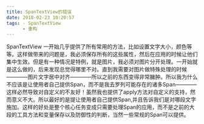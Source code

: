 ```yaml
---
title: SpanTextView的错误
date: 2018-02-23 10:20:57
tags: - SpanTextView 
      - 重构
---
```


SpanTextView 一开始几乎提供了所有常用的方法，比如设置文字大小，颜色等等。这样做带来的问题是，我必须保存所有的这些属性，然后在应用的时候让他们集中生效。但是有一种情况是特例，就是图片，我必须对图片分开处理。一开始就是这么做的，后来发现总觉得哪里不对。直到我需要对图片做特殊处理的时候————图片文字居中对齐————所以之前的东西变得非常臃肿。所以我为什么不应该是让使用者自己提供Span，而不是我去罗列可能存在的诸多Span————这样必然导致对自定义的不友好！虽然我也提供了apply方法对自定义的支持，然而意义不大。所以最好的是提让使用者自己提供Span,并且告诉我们是对哪段文字施加。这样的好处是整个核心任务变成只需要处理Span的应用，而不是之前的大段的工具方法和变量保存以及防御性的判断，当然一些常规的Span可以提供。
